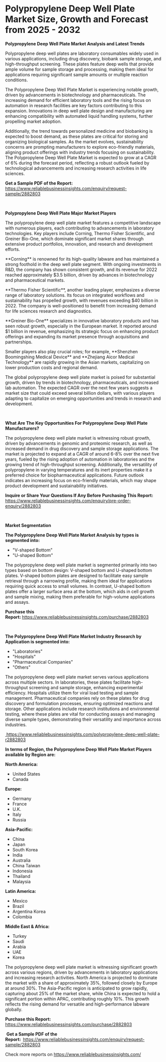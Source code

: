 <p><h1>Polypropylene Deep Well Plate Market Size, Growth and Forecast from 2025 - 2032</h1></p><p><strong>Polypropylene Deep Well Plate Market Analysis and Latest Trends</strong></p>
<p><p>Polypropylene deep well plates are laboratory consumables widely used in various applications, including drug discovery, biobank sample storage, and high-throughput screening. These plates feature deep wells that provide ample volume for sample storage and processing, making them ideal for applications requiring significant sample amounts or multiple reaction conditions.</p><p>The Polypropylene Deep Well Plate Market is experiencing notable growth, driven by advancements in biotechnology and pharmaceuticals. The increasing demand for efficient laboratory tools and the rising focus on automation in research facilities are key factors contributing to this expansion. Innovations in deep well plate design and manufacturing are enhancing compatibility with automated liquid handling systems, further propelling market adoption.</p><p>Additionally, the trend towards personalized medicine and biobanking is expected to boost demand, as these plates are critical for storing and organizing biological samples. As the market evolves, sustainability concerns are prompting manufacturers to explore eco-friendly materials, aligning product offerings with industry trends focusing on sustainability. The Polypropylene Deep Well Plate Market is expected to grow at a CAGR of 6% during the forecast period, reflecting a robust outlook fueled by technological advancements and increasing research activities in life sciences.</p></p>
<p><strong>Get a Sample PDF of the Report:&nbsp;</strong> <a href="https://www.reliablebusinessinsights.com/enquiry/request-sample/2882803?utm_campaign=3292&utm_medium=2&utm_source=Github&utm_content=ia&utm_term=13032025&utm_id=polypropylene-deep-well-plate">https://www.reliablebusinessinsights.com/enquiry/request-sample/2882803</a></p>
<p>&nbsp;</p>
<p><strong>Polypropylene Deep Well Plate Major Market Players</strong></p>
<p><p>The polypropylene deep well plate market features a competitive landscape with numerous players, each contributing to advancements in laboratory technologies. Key players include Corning, Thermo Fisher Scientific, and Greiner Bio-One, which dominate significant market shares through extensive product portfolios, innovation, and research and development efforts.</p><p>**Corning** is renowned for its high-quality labware and has maintained a strong foothold in the deep well plate segment. With ongoing investments in R&D, the company has shown consistent growth, and its revenue for 2022 reached approximately $3.5 billion, driven by advances in biotechnology and pharmaceutical markets.</p><p>**Thermo Fisher Scientific**, another leading player, emphasizes a diverse range of laboratory solutions. Its focus on integrated workflows and sustainability has propelled growth, with revenues exceeding $40 billion in 2022. The company is well-positioned to benefit from increasing demand for life sciences research and diagnostics.</p><p>**Greiner Bio-One** specializes in innovative laboratory products and has seen robust growth, especially in the European market. It reported around $1 billion in revenue, emphasizing its strategic focus on enhancing product offerings and expanding its market presence through acquisitions and partnerships.</p><p>Smaller players also play crucial roles; for example, **Shenzhen Boomingshing Medical Device** and **Zhejiang Aicor Medical Technology** are rapidly growing in the Asian markets, capitalizing on lower production costs and regional demand.</p><p>The global polypropylene deep well plate market is poised for substantial growth, driven by trends in biotechnology, pharmaceuticals, and increased lab automation. The expected CAGR over the next few years suggests a market size that could exceed several billion dollars, with various players adapting to capitalize on emerging opportunities and trends in research and development.</p></p>
<p>&nbsp;</p>
<p><strong>What Are The Key Opportunities For Polypropylene Deep Well Plate Manufacturers?</strong></p>
<p><p>The polypropylene deep well plate market is witnessing robust growth, driven by advancements in genomic and proteomic research, as well as increased demand in drug discovery and sample storage applications. The market is projected to expand at a CAGR of around 6-8% over the next five years, fueled by the rising adoption of automation in laboratories and the growing trend of high-throughput screening. Additionally, the versatility of polypropylene in varying temperatures and its inert properties make it a preferred choice for biopharmaceutical applications. Future outlook indicates an increasing focus on eco-friendly materials, which may shape product development and sustainability initiatives.</p></p>
<p><strong>Inquire or Share Your Questions If Any Before Purchasing This Report:</strong> <a href="https://www.reliablebusinessinsights.com/enquiry/pre-order-enquiry/2882803?utm_campaign=3292&utm_medium=2&utm_source=Github&utm_content=ia&utm_term=13032025&utm_id=polypropylene-deep-well-plate">https://www.reliablebusinessinsights.com/enquiry/pre-order-enquiry/2882803</a></p>
<p>&nbsp;</p>
<p><strong>Market Segmentation</strong></p>
<p><strong>The Polypropylene Deep Well Plate Market Analysis by types is segmented into:</strong></p>
<p><ul><li>"V-shaped Bottom"</li><li>"U-shaped Bottom"</li></ul></p>
<p><p>The polypropylene deep well plate market is segmented primarily into two types based on bottom design: V-shaped bottom and U-shaped bottom plates. V-shaped bottom plates are designed to facilitate easy sample retrieval through a narrowing profile, making them ideal for applications requiring quick access to small volumes. In contrast, U-shaped bottom plates offer a larger surface area at the bottom, which aids in cell growth and sample mixing, making them preferable for high-volume applications and assays.</p></p>
<p><strong>Purchase this Report:&nbsp;</strong><a href="https://www.reliablebusinessinsights.com/purchase/2882803?utm_campaign=3292&utm_medium=2&utm_source=Github&utm_content=ia&utm_term=13032025&utm_id=polypropylene-deep-well-plate">https://www.reliablebusinessinsights.com/purchase/2882803</a></p>
<p>&nbsp;</p>
<p><strong>The Polypropylene Deep Well Plate Market Industry Research by Application is segmented into:</strong></p>
<p><ul><li>"Laboratories"</li><li>"Hospitals"</li><li>"Pharmaceutical Companies"</li><li>"Others"</li></ul></p>
<p><p>The polypropylene deep well plate market serves various applications across multiple sectors. In laboratories, these plates facilitate high-throughput screening and sample storage, enhancing experimental efficiency. Hospitals utilize them for viral load testing and sample management. Pharmaceutical companies rely on these plates for drug discovery and formulation processes, ensuring optimized reactions and storage. Other applications include research institutions and environmental testing, where these plates are vital for conducting assays and managing diverse sample types, demonstrating their versatility and importance across industries.</p></p>
<p><a href="https://www.reliablebusinessinsights.com/polypropylene-deep-well-plate-r2882803?utm_campaign=3292&utm_medium=2&utm_source=Github&utm_content=ia&utm_term=13032025&utm_id=polypropylene-deep-well-plate">&nbsp;https://www.reliablebusinessinsights.com/polypropylene-deep-well-plate-r2882803</a></p>
<p><strong>In terms of Region, the Polypropylene Deep Well Plate Market Players available by Region are:</strong></p>
<p>
    <p> <strong> North America: </strong>
        <ul>
            <li>United States</li>
            <li>Canada</li>
        </ul>
        </p> 
    <p> <strong> Europe: </strong>
        <ul>
            <li>Germany</li>
            <li>France</li>
            <li>U.K.</li>
            <li>Italy</li>
            <li>Russia</li>
        </ul>
        </p> 
    <p> <strong> Asia-Pacific: </strong>
        <ul>
            <li>China</li>
            <li>Japan</li>
            <li>South Korea</li>
            <li>India</li>
            <li>Australia</li>
            <li>China Taiwan</li>
            <li>Indonesia</li>
            <li>Thailand</li>
            <li>Malaysia</li>
        </ul>
        </p> 
    <p> <strong> Latin America: </strong>
        <ul>
            <li>Mexico</li>
            <li>Brazil</li>
            <li>Argentina Korea</li>
            <li>Colombia</li>
        </ul>
        </p> 
    <p> <strong> Middle East & Africa: </strong>
        <ul>
            <li>Turkey</li>
            <li>Saudi</li>
            <li>Arabia</li>
            <li>UAE</li>
            <li>Korea</li>
        </ul>
    </p>
    </p>
<p><p>The polypropylene deep well plate market is witnessing significant growth across various regions, driven by advancements in laboratory applications and increasing research activities. North America is projected to dominate the market with a share of approximately 35%, followed closely by Europe at around 30%. The Asia-Pacific region is anticipated to grow rapidly, capturing about 25% of the market share, while China is expected to hold a significant portion within APAC, contributing roughly 10%. This growth reflects the rising demand for versatile and high-performance labware globally.</p></p>
<p><strong>Purchase this Report: </strong><a href="https://www.reliablebusinessinsights.com/purchase/2882803?utm_campaign=3292&utm_medium=2&utm_source=Github&utm_content=ia&utm_term=13032025&utm_id=polypropylene-deep-well-plate">https://www.reliablebusinessinsights.com/purchase/2882803</a></p>
<p>&nbsp;<strong>Get a Sample PDF of the Report:&nbsp;&nbsp;</strong><a href="https://www.reliablebusinessinsights.com/enquiry/request-sample/2882803?utm_campaign=3292&utm_medium=2&utm_source=Github&utm_content=ia&utm_term=13032025&utm_id=polypropylene-deep-well-plate">https://www.reliablebusinessinsights.com/enquiry/request-sample/2882803</a></p>
<p><strong></strong></p>
<p>Check more reports on <a href="https://www.reliablebusinessinsights.com/?utm_campaign=3292&utm_medium=2&utm_source=Github&utm_content=ia&utm_term=13032025&utm_id=polypropylene-deep-well-plate">https://www.reliablebusinessinsights.com/</a></p>